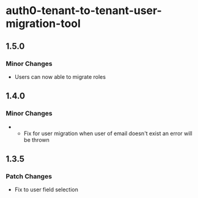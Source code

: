 # auth0-tenant-to-tenant-user-migration-tool

## 1.5.0

### Minor Changes

- Users can now able to migrate roles

## 1.4.0

### Minor Changes

- - Fix for user migration when user of email doesn't exist an error will be thrown

## 1.3.5

### Patch Changes

- Fix to user field selection
